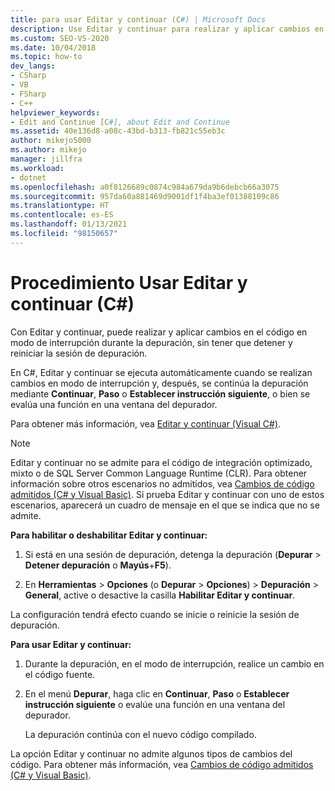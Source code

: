 ```yaml
---
title: para usar Editar y continuar (C#) | Microsoft Docs
description: Use Editar y continuar para realizar y aplicar cambios en el código en modo de interrupción durante la depuración, sin tener que detener y reiniciar la sesión de depuración en Visual Studio.
ms.custom: SEO-VS-2020
ms.date: 10/04/2018
ms.topic: how-to
dev_langs:
- CSharp
- VB
- FSharp
- C++
helpviewer_keywords:
- Edit and Continue [C#], about Edit and Continue
ms.assetid: 40e136d8-a08c-43bd-b313-fb821c55eb3c
author: mikejo5000
ms.author: mikejo
manager: jillfra
ms.workload:
- dotnet
ms.openlocfilehash: a0f8126689c0874c984a679da9b6debcb66a3075
ms.sourcegitcommit: 957da60a881469d9001df1f4ba3ef01388109c86
ms.translationtype: HT
ms.contentlocale: es-ES
ms.lasthandoff: 01/13/2021
ms.locfileid: "98150657"
---
```

# <a name="how-to-use-edit-and-continue-c"></a>Procedimiento Usar Editar y continuar (C#)
Con Editar y continuar, puede realizar y aplicar cambios en el código en modo de interrupción durante la depuración, sin tener que detener y reiniciar la sesión de depuración.

En C#, Editar y continuar se ejecuta automáticamente cuando se realizan cambios en modo de interrupción y, después, se continúa la depuración mediante **Continuar**, **Paso** o **Establecer instrucción siguiente**, o bien se evalúa una función en una ventana del depurador.

Para obtener más información, vea [Editar y continuar (Visual C#)](../debugger/edit-and-continue-visual-csharp.md).

>[!NOTE]
>Editar y continuar no se admite para el código de integración optimizado, mixto o de SQL Server Common Language Runtime (CLR). Para obtener información sobre otros escenarios no admitidos, vea [Cambios de código admitidos (C# y Visual Basic)](../debugger/supported-code-changes-csharp.md). Si prueba Editar y continuar con uno de estos escenarios, aparecerá un cuadro de mensaje en el que se indica que no se admite.

**Para habilitar o deshabilitar Editar y continuar:**

1. Si está en una sesión de depuración, detenga la depuración (**Depurar** > **Detener depuración** o **Mayús**+**F5**).

1. En **Herramientas** > **Opciones** (o **Depurar** > **Opciones**) > **Depuración** > **General**, active o desactive la casilla **Habilitar Editar y continuar**.

La configuración tendrá efecto cuando se inicie o reinicie la sesión de depuración.

**Para usar Editar y continuar:**

1. Durante la depuración, en el modo de interrupción, realice un cambio en el código fuente.

1. En el menú **Depurar**, haga clic en **Continuar**, **Paso** o **Establecer instrucción siguiente** o evalúe una función en una ventana del depurador.

   La depuración continúa con el nuevo código compilado.

La opción Editar y continuar no admite algunos tipos de cambios del código. Para obtener más información, vea [Cambios de código admitidos (C# y Visual Basic)](../debugger/supported-code-changes-csharp.md).
